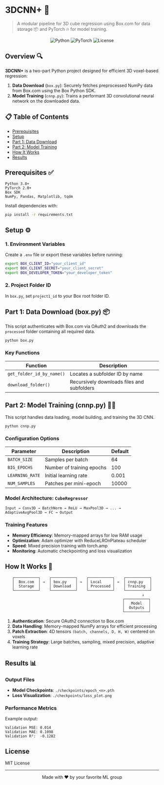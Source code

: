 # 3DCNN+ 🚀

> A modular pipeline for 3D cube regression using Box.com for data storage 📦 and PyTorch 🔥 for model training.

<div align="center">
  
![Python](https://img.shields.io/badge/Python-3.8+-blue.svg)
![PyTorch](https://img.shields.io/badge/PyTorch-2.0+-red.svg)
![License](https://img.shields.io/badge/License-MIT-green.svg)
  
</div>

## Overview 🔍

**3DCNN+** is a two-part Python project designed for efficient 3D voxel-based regression:

1. **Data Download** (`box.py`): Securely fetches preprocessed NumPy data from Box.com using the Box Python SDK.
2. **Model Training** (`cnnp.py`): Trains a performant 3D convolutional neural network on the downloaded data.

## 📋 Table of Contents

- [Prerequisites](#prerequisites-)
- [Setup](#setup-%EF%B8%8F)
- [Part 1: Data Download](#part-1-data-download-boxpy-)
- [Part 2: Model Training](#part-2-model-training-cnnppy-%EF%B8%8F)
- [How It Works](#how-it-works-)
- [Results](#results-)

## Prerequisites ✅

```
Python 3.8+
PyTorch 2.0+
Box SDK
NumPy, Pandas, Matplotlib, tqdm
```

Install dependencies with:

```bash
pip install -r requirements.txt
```

## Setup ⚙️

### 1. Environment Variables

Create a `.env` file or export these variables before running:

```bash
export BOX_CLIENT_ID="your_client_id"
export BOX_CLIENT_SECRET="your_client_secret"
export BOX_DEVELOPER_TOKEN="your_developer_token"
```

### 2. Project Folder ID

In `box.py`, set `project1_id` to your Box root folder ID.

## Part 1: Data Download (box.py) 📦

This script authenticates with Box.com via OAuth2 and downloads the `processed` folder containing all required data.

```bash
python box.py
```

### Key Functions

| Function | Description |
|----------|-------------|
| `get_folder_id_by_name()` | Locates a subfolder ID by name |
| `download_folder()` | Recursively downloads files and subfolders |

## Part 2: Model Training (cnnp.py) 🏋️‍♂️

This script handles data loading, model building, and training the 3D CNN.

```bash
python cnnp.py
```

### Configuration Options

| Parameter | Description | Default |
|-----------|-------------|---------|
| `BATCH_SIZE` | Samples per batch | 64 |
| `BIG_EPOCHS` | Number of training epochs | 100 |
| `LEARNING_RATE` | Initial learning rate | 0.001 |
| `NUM_SAMPLES` | Patches per mini-epoch | 10000 |

### Model Architecture: `CubeRegressor`

```
Input → Conv3D → BatchNorm → ReLU → MaxPool3D → ... → AdaptiveAvgPool3D → FC → Output
```

### Training Features

- **Memory Efficiency**: Memory-mapped arrays for low RAM usage
- **Optimization**: Adam optimizer with ReduceLROnPlateau scheduler
- **Speed**: Mixed precision training with torch.amp
- **Monitoring**: Automatic checkpointing and loss visualization

## How It Works 🔄

<div align="center">
  
```
┌───────────┐    ┌───────────┐    ┌───────────┐    ┌───────────┐
│  Box.com  │ →  │ box.py    │ →  │ Local     │ →  │ cnnp.py   │
│  Storage  │    │ Download  │    │ Processed │    │ Training  │
└───────────┘    └───────────┘    └───────────┘    └───────────┘
                                                        ↓
                                                  ┌───────────┐
                                                  │   Model   │
                                                  │  Outputs  │
                                                  └───────────┘
```
  
</div>

1. **Authentication**: Secure OAuth2 connection to Box.com
2. **Data Handling**: Memory-mapped NumPy arrays for efficient processing
3. **Patch Extraction**: 4D tensors `(batch, channels, D, H, W)` centered on voxels
4. **Training Strategy**: Large batches, sampling, mixed precision, adaptive learning rate

## Results 📊

### Output Files

- **Model Checkpoints**: `./checkpoints/epoch_<n>.pth`
- **Loss Visualization**: `./checkpoints/loss_plot.png`

### Performance Metrics

Example output:
```
Validation MSE: 0.014
Validation MAE: 0.1098
Validation R²:  -0.1282
```

## License

MIT License

---

<div align="center">
  
Made with ❤️ by your favorite ML group
  
</div